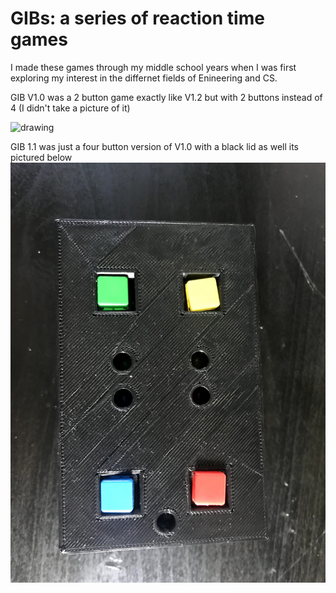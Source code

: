 # GIBs: a series of reaction time games

I made these games through my middle school years when I was first exploring my interest in the differnet fields of Enineering and CS. 

GIB V1.0 was a 2 button game exactly like V1.2 but with 2 buttons instead of 4 (I didn't take a picture of it)

<img src="GIB_V1.1.jpg" alt="drawing" width="200"/>

GIB 1.1 was just a four button version of V1.0 with a black lid as well its pictured below
![GIB V1.1](/assets/GIB_V1.1.jpg)